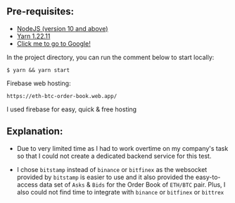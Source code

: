## Pre-requisites:

- [NodeJS (version 10 and above)](https://nodejs.org/en/)
- [Yarn 1.22.11](https://yarnpkg.com/cli/install)
- [Click me to go to Google!](https://www.google.com)


In the project directory, you can run the comment below to start locally:

```$ yarn && yarn start```

Firebase web hosting: 

`https://eth-btc-order-book.web.app/`

I used firebase for easy, quick & free hosting

## Explanation:

- Due to very limited time as I had to work overtime on my company's task so that I could not create a dedicated backend service for this test.

- I chose `bitstamp` instead of `binance` or `bitfinex` as the websocket provided by `bitstamp` is easier to use and it also provided the easy-to-access data set of `Asks` & `Bids` for the Order Book of `ETH/BTC` pair. Plus, I also could not find time to integrate with `binance` or `bitfinex` or `bittrex`
